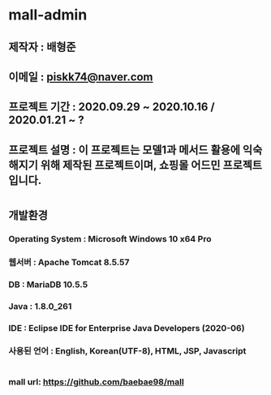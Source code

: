 # mall-admin

## 제작자 : 배형준
## 이메일 : piskk74@naver.com
## 프로젝트 기간 : 2020.09.29 ~ 2020.10.16 / 2020.01.21 ~ ?
## 프로젝트 설명 : 이 프로젝트는 모델1과 메서드 활용에 익숙해지기 위해 제작된 프로젝트이며, 쇼핑몰 어드민 프로젝트 입니다.
#
## 개발환경
### Operating System : Microsoft Windows 10 x64 Pro
### 웹서버 : Apache Tomcat 8.5.57
### DB : MariaDB 10.5.5
### Java : 1.8.0_261
### IDE : Eclipse IDE for Enterprise Java Developers (2020-06)
### 사용된 언어 : English, Korean(UTF-8), HTML, JSP, Javascript
#
### mall url: https://github.com/baebae98/mall
